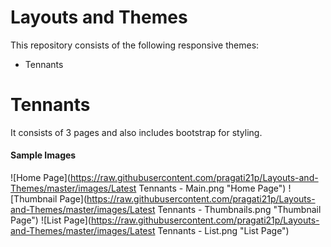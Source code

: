 # Layouts and Themes

This repository consists of the following responsive themes:

  - Tennants


# Tennants

It consists of 3 pages and also includes bootstrap for styling.
#### Sample Images

![Home Page](https://raw.githubusercontent.com/pragati21p/Layouts-and-Themes/master/images/Latest Tennants - Main.png "Home Page")
![Thumbnail Page](https://raw.githubusercontent.com/pragati21p/Layouts-and-Themes/master/images/Latest Tennants - Thumbnails.png "Thumbnail Page")
![List Page](https://raw.githubusercontent.com/pragati21p/Layouts-and-Themes/master/images/Latest Tennants - List.png "List Page")
